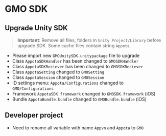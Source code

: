 # GMO SDK

## Upgrade Unity SDK
> **Important**: Remove all files, folders in `Unity Project/Library` before upgrade SDK. Some cache files contain string `Appota`.

- Please import new `GMOUnitySDK.unitypackage` file to upgrade
- Class `AppotaSDKHandler` has been changed to `GMOSDKHandler`
- Class `AppotaSDKReciever` has been changed to `GMOSDKReciever`
- Class `AppotaSetting` changed to `GMOSetting`
- Class `AppotaSession` changed to `GMOSession`
- ID settings menu: `Appota/Configurations` changed to `GMO/Configurations` 
- Framework `AppotaSDK.framework` changed to `GMOSDK.framework` (iOS)
- Bundle `AppotaBundle.bundle` changed to `GMOBundle.bundle` (iOS)

## Developer project
- Need to rename all variable with name `Appvn` and `Appota` to `GMO`
